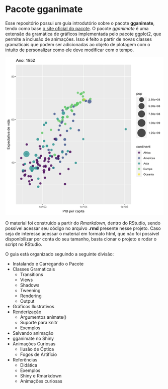 # Pacote gganimate

Esse repositório possui um guia introdutório sobre o pacote **gganimate**, tendo como base [o site oficial do pacote](https://gganimate.com/index.html). O pacote *gganimate* é uma extensão da gramática de gráficos implementada pelo pacote ggplot2, que permite a inclusão de animações. Isso é feito a partir de novas classes gramaticais que podem ser adicionadas ao objeto de plotagem com o intuito de personalizar como ele deve modificar com o tempo.

![](Gifs/animggm.gif)

O material foi construído a partir do *Rmarkdown*, dentro do RStudio, sendo possível acessar seu código no arquivo **.rmd** presente nesse projeto. Caso seja de interesse acessar o material em formato html, que não foi possível disponibilizar por conta do seu tamanho, basta clonar o projeto e rodar o script no RStudio. 

O guia está organizado seguindo a seguinte divisão:

* Instalando e Carregando o Pacote
* Classes Gramaticais
  + Transitions
  + Views
  + Shadows
  + Tweening
  + Rendering
  + Output
* Gráficos Ilustrativos
* Renderização
  + Argumentos animate()
  + Suporte para knitr
  + Exemplos
* Salvando animação
* gganimate no Shiny
* Animações Curiosas
  + Ilusão de Óptica
  + Fogos de Artifício
* Referências
  + Didática
  + Exemplos
  + Shiny e Rmarkdown
  + Animações curiosas
